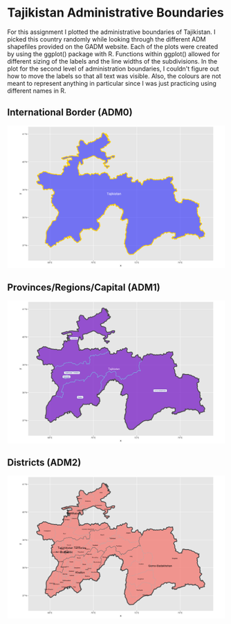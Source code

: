# Tajikistan Administrative Boundaries

For this assignment I plotted the administrative boundaries of Tajikistan.
I picked this country randomly while looking through the different ADM shapefiles provided on the GADM website.
Each of the plots were created by using the ggplot() package with R.
Functions within ggplot() allowed for different sizing of the labels and the line widths of the subdivisions.
In the plot for the second level of administration boundaries, I couldn't figure out how to move the labels so that all text was visible.
Also, the colours are not meant to represent anything in particular since I was just practicing using different names in R.

## International Border (ADM0)
![](int0.png)
## Provinces/Regions/Capital (ADM1)
![](adm1.png)
## Districts (ADM2)
![](adm2.png)